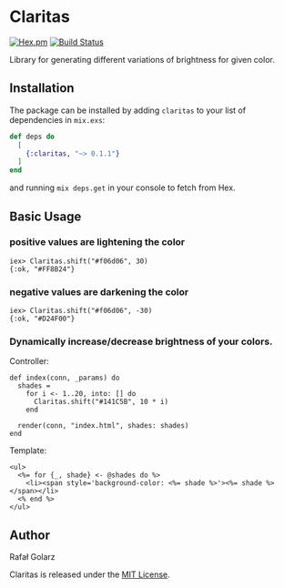 # Claritas

 [![Hex.pm](https://img.shields.io/hexpm/v/claritas.svg?maxAge=2592000)](https://hex.pm/packages/claritas)
 [![Build Status](https://travis-ci.org/rafalgolarz/claritas.svg?branch=master)](https://travis-ci.org/rafalgolarz/claritas)

Library for generating different variations of brightness for given color.

## Installation

The package can be installed by adding `claritas` to your list of dependencies in `mix.exs`:

```elixir
def deps do
  [
    {:claritas, "~> 0.1.1"}
  ]
end
```

and running `mix deps.get` in your console to fetch from Hex.

## Basic Usage

### positive values are lightening the color

```
iex> Claritas.shift("#f06d06", 30)
{:ok, "#FF8B24"}
```

### negative values are darkening the color

```
iex> Claritas.shift("#f06d06", -30)
{:ok, "#D24F00"}
```

### Dynamically increase/decrease brightness of your colors.

Controller:

```
def index(conn, _params) do
  shades =
    for i <- 1..20, into: [] do
      Claritas.shift("#141C5B", 10 * i)
    end

  render(conn, "index.html", shades: shades)
end
```

Template:

```
<ul>
  <%= for {_, shade} <- @shades do %>
    <li><span style='background-color: <%= shade %>'><%= shade %></span></li>
  <% end %>
</ul>
```

## Author
Rafał Golarz

Claritas is released under the [MIT License](https://github.com/rafalgolarz/claritas/blob/master/LICENSE.txt).